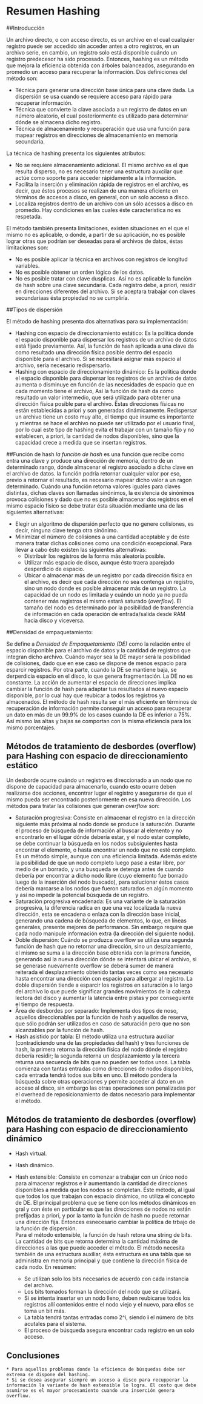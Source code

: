 Resumen Hashing
===============

##Introducción

Un archivo directo, o con acceso directo, es un archivo en el cual cualquier registro puede ser accedido sin acceder antes a otro registros, en un archivo serie, en cambio, un registro solo está disponible cuándo un registro predecesor ha sido procesado.
Entonces, hashing es un método que mejora la eficiencia obtenida con árboles balanceados, asegurando en promedio un acceso para recuperar la información. Dos definiciones del método son:

* Técnica para generar una dirección base única para una clave dada. La dispersión se usa cuando se requiere acceso para rápido para recuperar información.
* Técnica que convierte la clave asociada a un registro de datos en un número aleatorio, el cual posteriormente es utilizado para determinar dónde se almacena dicho registro.
* Técnica de almacenamiento y recuperación que usa una función para mapear registros en direcciones de almacenamiento en memoria secundaria.  
  
La técnica de hashing presenta los siguientes atributos:

* No se requiere almacenamiento adicional. El mismo archivo es el que resulta disperso, no es necesario tener una estructura auxcilar que actúe como soporte para acceder rápidamente a la información.
* Facilita la inserción y eliminación rápida de registros en el archivo, es decir, que éstos procesos se realizan de una manera eficiente en términos de accesos a disco, en general, con un solo acceso a disco.
* Localiza registros dentro de un archivo con un sólo acessos a disco en promedio. Hay condiciones en las cuales éste caracteristica no es respetada.

El método también presenta limitaciones, existen situaciones en el que el mismo no es aplicable, o donde, a partir de su aplicación, no es posible lograr otras que podrían ser deseadas para el archivos de datos, éstas limitaciones son:

* No es posible aplicar la técnica en archivos con registros de longitud variables.
* No es posible obtener un orden lógico de los datos.
* No es posible tratar con clave dusplicas. Así no es aplicable la función de hash sobre una clave secundaria. Cada registro debe, a priori, residir en direcciones diferentes del archivo. Si se aceptara trabajar con claves secundariaas ésta propiedad no se cumpliría.

##Tipos de dispersión

El método de hashing presenta dos alternativas para su implementación:

* Hashing con espacio de direccionamiento estático: Es la política donde el espacio disponible para dispersar los registros de un archivo de datos está fijado previamente. Así, la función de hash aplicada a una clave da como resultado una dirección física posible dentro del espacio disponible para el archivo. Si se necesitará asignar más espacio al archivo, sería necesario redispersarlo.
* Hashing con espacio de direccionamiento dinámico: Es la política donde el espacio disponible para dispersar los registros de un archivo de datos aumenta o disminuye en función de las necesidades de espacio que en cada momento tiene el archivo, Así la función de hash da como resultado un valor intermedio, que será utilizado para obtener una dirección física posible para el archivo. Ëstas direcciones físicas no están establecidas a priori y son generadas dinámicamente. Redispersar un archivo tiene un costo muy alto, el tiempo que insume es importante y mientras se hace el archivo no puede ser utilizado por el usuario final, por lo cual este tipo de hashing evita el trabajar con un tamaño fijo y no establecen, a priori, la cantidad de nodos disponibles, sino que la capacidad crece a medida que se insertan registros.

##Función de hash
*la funciòn de hash* es una función que recibe como entra una clave y produce una dirección de memoria, dentro de un determinado rango, dónde almacenar el registro asociado a dicha clave en el archivo de datos. la función podría retornar cualquier valor por eso, previo a retornar el resultado, es necesario mapear dicho valor a un ragon determinado. Cuándo una función retorna valores iguales para claves distintas, dichas claves son llamadas sinónimos, la existencia de sinónimos provoca colisiones y dado que no es posible almacenar dos registros en el mismo espacio físico se debe tratar ésta situación mediante una de las siguientes alternativas:

* Elegir un algoritmo de dispersión perfecto que no genere colisiones, es decir, ninguna clave tenga otra sinónimo.
* Minimizar el número de colisiones a una cantidad aceptable y de éste manera tratar dichas colisiones como una condición excepcional.
Para llevar a cabo ésto existen las siguientes alternativas:
	* Distribuir los registros de la forma más aleatoria posible.
	* Utilizar más espacio de disco, aunque ésto traera aparejado desperdicio de espacio.
	* Ubicar o almacenar más de un registro por cada dirección física en el archivo, es decir que cada dirección no sea contenga un registro, sino un nodo donde es posible almacenar más de un registro. La capacidad de un nodo es limitada y cuándo un nodo ya no pueda contener más registros el mismo estará saturado (*overflow*). El tamaño del nodo es determinado por la posibilidad de transferencia de información en cada operación de entrada/salida desde RAM hacia disco y viceversa.

##Densidad de empaquetamiento:

Se define a *Densidad de Empaquetamiento (DE)* como la relación entre el espacio disponible para el archivo de datos y la cantidad de registros que integran dicho archivo. Cuándo mayor sea la DE mayor será la posibilidad de colisiones, dado que en ese caso se dispone de menos espacio para esparcir registros. Por otra parte, cuando la DE se mantiene baja, se derperdicia espacio en el disco, lo que genera fragmentación. La DE no es constante.
La acción de aumentar el espacio de direcciones implica cambiar la función de hash para adaptar tus resultados al nuevo espacio disponible, por lo cual hay que reubicar a todos los registros ya almacenados.
El método de hash resulta ser el más eficiente en términos de recuperación de información permite conseguir un acceso para recuperar un dato en más de un 99.9% de los casos cuando la DE es inferior a 75%. Así mismo las altas y bajas se comportan con la misma eficiencia para los mismo porcentajes.

## Métodos de tratamiento de desbordes (overflow) para Hashing con espacio de direccionamiento estático

Un desborde ocurre cuándo un registro es direccionado a un nodo que no dispone de capacidad para almacenarlo, cuando esto ocurre deben realizarse dos acciones, encontrar lugar el registro y asegurarse de que el mismo pueda ser encontrado posteriormente en esa nueva dirección. Los métodos para tratar las colisiones que generan *overflow* son:

*	Saturación progresiva: Consiste en almacenar el registro en la dirección siguiente más próxima al nodo donde se produce la saturación. Durante el proceso de búsqueda de información al buscar al elemento y no encontrarlo en el lugar dónde debería estar, y el nodo estar completo, se debe continuar la búsqueda en los nodos subsiguientes hasta encontrar el elemento, o hasta encontrar un nodo que no esté completo. Es un método simple, aunque con una eficiencia limitada. Además existe la posibilidad de que un nodo completo luego pase a estar libre, por medio de un borrado, y una busqueda se detenga antes de cuando debería por encontrar a dicho nodo libre (cuyo elemento fue borrado luego de la inserción del nodo buscado), para solucionar éstos casos debería marcarse a los nodos que fueron saturados en algún momento y así no impedir la potencial búsqueda de un registro.
*	Saturación progresiva encadenada: Es una variante de la saturación progresiva, la diferencia radica en que una vez localizada la nueva dirección, esta se encadena o enlaza con la dirección base inicial, generando una cadena de búsqueda de elementos, lo que, en líneas generales, presente mejores de performance. Sin embargo require que cada nodo manipule información extra (la dirección del siguiente nodo).
*	Doble dispersión: Cuándo se produzca overflow se utiliza una segunda función de hash que no retornar una dirección, sino un desplzamiento, el mismo se suma a la dirección base obtenida con la primera función, generando asi la nueva dirección dónde se intentará ubicar el archivo, si se generase nuevamente overflow se deberá sumer de manera reiterada el desplazamiento obtenido tantas veces como sea necesario hasta encontrar una dirección con espacio para albergar al registro. La doble dispersión tiende a esparcir los registros en saturación a lo largo del archivo lo que puede significar grandes movimientos de la cabeza lectora del disco y aumentar la latencia entre pistas y por conseguiente el tiempo de respuesta.
*	Àrea de desbordes por separado: Implementa dos tipos de noso, aquellos direccionables por la función de hash y aquellos de reserva, que sólo podrán ser utilizados en caso de saturación pero que no son alcanzables por la función de hash.
*	Hash asistido por tabla: El método utiliza una estructura auxiliar (contradiciendo una de las propiedades del hash) y tres funciones de hash, la primera retorna la dirección física del nodo dónde el registro debería residir; la segunda retorna un desplazamiento y la tercera returna una secuencia de bits que no pueden ser todos unos. La tabla comienza con tantas entradas como direcciones de nodos disponibles, cada entrada tendrá todos sus bits en uno. El método pondera la búsqueda sobre otras operaciones y permite acceder al dato en un acceso al disco, sin embargo las otras operaciones son penalizadas por el overhead de reposicionamiento de datos necesario para implementar el método.

## Métodos de tratamiento de desbordes (overflow) para Hashing con espacio de direccionamiento dinámico

*	Hash virtual.
*	Hash dinámico.
*	Hash extensible: Consiste en comenzar a trabajar con un único nodo para almacenar registros e ir aumentando la cantidad de direcciones disponibles a medida que los nodos se completan. Éste método, al igual que todos los que trabajan con espacio dinámico, no utiliza el concepto de DE. El principal problema que se tiene con los métodos dinámicos en gral y con éste en particular es que las direcciones de nodos no están prefijadas a priori, y por la tanto la función de hash no puede retornar una dirección fija. Entonces esnecesario cambiar la política de trbajo de la función de dispersión.  
Para el método extensible, la función de hash retora una string de bits. La cantidad de bits que retorna determina la cantidad máxima de direcciones a las que puede acceder el método. El método necesita también de una estructura auxiliar, ésta estructura es una tabla que se administra en memoria principal y que contiene la dirección física de cada nodo. En resúmen:

	*	Se utilizan solo los bits necesarios de acuerdo con cada instancia del archivo.
	*	Los bits tomados forman la dirección del nodo que se utilizará.
	*	Si se intenta insertar en un nodo lleno, deben reubicarse todos los registros allí contenidos entre el nodo viejo y el nuevo, para ellos se toma un bit más.
	*	La tabla tendrá tantas entradas como 2^i, siendo **i** el número de bits acutales para el sistema.
	*	El proceso de búsqueda asegura encontrar cada registro en un solo acceso.

## Conclusiones
	
	* Para aquellos problemas donde la eficienca de búsquedas debe ser extrema se dispone del hashing.
	* Si se desea asegurar siempre un acceso a disco para recupperar la información la variante de hash extensible lo logra. El costo que debe asumirse es el mayor procesamiento cuando una inserción genera overflow.